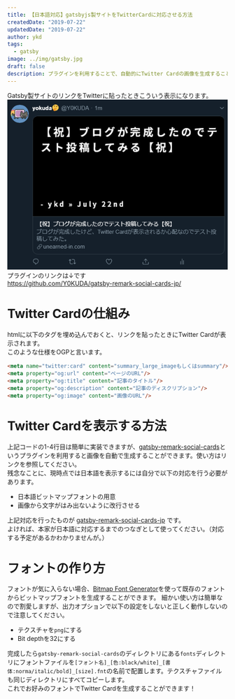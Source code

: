 ```yaml
---
title: 【日本語対応】gatsbyjs製サイトをTwitterCardに対応させる方法
createdDate: "2019-07-22"
updatedDate: "2019-07-22"
author: ykd
tags:
  - gatsby
image: ../img/gatsby.jpg
draft: false
description: プラグインを利用することで、自動的にTwitter Cardの画像を生成することができます！
---
```


Gatsby製サイトのリンクをTwitterに貼ったときこういう表示になります。  
![](TC.png)  
プラグインのリンクは↓です  
https://github.com/Y0KUDA/gatsby-remark-social-cards-jp/

# Twitter Cardの仕組み
htmlに以下のタグを埋め込んでおくと、リンクを貼ったときにTwitter Cardが表示されます。  
このような仕様をOGPと言います。  

```html
<meta name="twitter:card" content="summary_large_imageもしくはsummary"/>
<meta property="og:url" content="ページのURL"/>
<meta property="og:title" content="記事のタイトル"/>
<meta property="og:description" content="記事のディスクリプション"/>
<meta property="og:image" content="画像のURL"/>
```



# Twitter Cardを表示する方法
上記コードの1-4行目は簡単に実装できますが、[gatsby-remark-social-cards](https://www.gatsbyjs.org/packages/gatsby-remark-social-cards/)というプラグインを利用すると画像を自動で生成することができます。使い方はリンクを参照してください。  
残念なことに、現時点では日本語を表示するには自分で以下の対応を行う必要があります。

* 日本語ビットマップフォントの用意
* 画像から文字がはみ出ないように改行させる  

上記対応を行ったものが
[gatsby-remark-social-cards-jp](https://github.com/Y0KUDA/gatsby-remark-social-cards-jp/)
です。  
よければ、本家が日本語に対応するまでのつなぎとして使ってください。（対応する予定があるかわかりませんが。）

# フォントの作り方
フォントが気に入らない場合、[Bitmap Font Generator](http://www.angelcode.com/products/bmfont/)を使って既存のフォントからビットマップフォントを生成することができます。
細かい使い方は簡単なので割愛しますが、出力オプションで以下の設定をしないと正しく動作しないので注意してください。  
* テクスチャを`png`にする
* Bit depthを32にする  

完成したら`gatsby-remark-social-cards`のディレクトリにある`fonts`ディレクトリにフォントファイルを`[フォント名]_[色:black/white]_[書体:norma/italic/bold]_[size].fnt`の名前で配置します。テクスチャファイルも同じディレクトリにすべてコピーします。  
これでお好みのフォントでTwitter Cardを生成することができます！